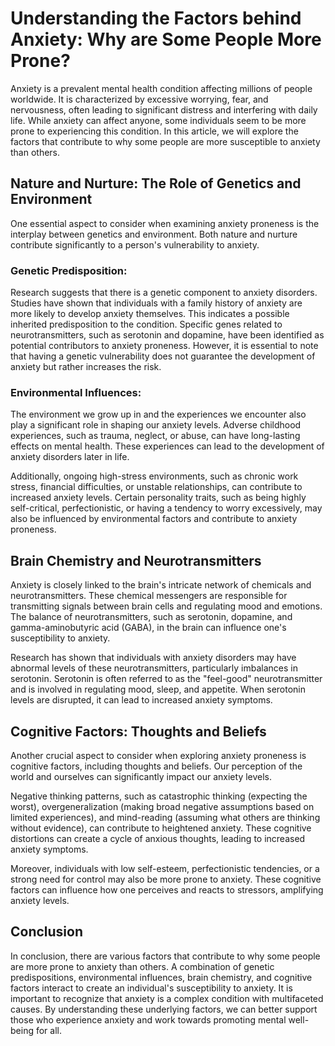 # Understanding the Factors behind Anxiety: Why are Some People More Prone?

Anxiety is a prevalent mental health condition affecting millions of people worldwide. It is characterized by excessive worrying, fear, and nervousness, often leading to significant distress and interfering with daily life. While anxiety can affect anyone, some individuals seem to be more prone to experiencing this condition. In this article, we will explore the factors that contribute to why some people are more susceptible to anxiety than others.

## Nature and Nurture: The Role of Genetics and Environment

One essential aspect to consider when examining anxiety proneness is the interplay between genetics and environment. Both nature and nurture contribute significantly to a person's vulnerability to anxiety.

### Genetic Predisposition:

Research suggests that there is a genetic component to anxiety disorders. Studies have shown that individuals with a family history of anxiety are more likely to develop anxiety themselves. This indicates a possible inherited predisposition to the condition. Specific genes related to neurotransmitters, such as serotonin and dopamine, have been identified as potential contributors to anxiety proneness. However, it is essential to note that having a genetic vulnerability does not guarantee the development of anxiety but rather increases the risk.

### Environmental Influences:

The environment we grow up in and the experiences we encounter also play a significant role in shaping our anxiety levels. Adverse childhood experiences, such as trauma, neglect, or abuse, can have long-lasting effects on mental health. These experiences can lead to the development of anxiety disorders later in life.

Additionally, ongoing high-stress environments, such as chronic work stress, financial difficulties, or unstable relationships, can contribute to increased anxiety levels. Certain personality traits, such as being highly self-critical, perfectionistic, or having a tendency to worry excessively, may also be influenced by environmental factors and contribute to anxiety proneness.

## Brain Chemistry and Neurotransmitters

Anxiety is closely linked to the brain's intricate network of chemicals and neurotransmitters. These chemical messengers are responsible for transmitting signals between brain cells and regulating mood and emotions. The balance of neurotransmitters, such as serotonin, dopamine, and gamma-aminobutyric acid (GABA), in the brain can influence one's susceptibility to anxiety.

Research has shown that individuals with anxiety disorders may have abnormal levels of these neurotransmitters, particularly imbalances in serotonin. Serotonin is often referred to as the "feel-good" neurotransmitter and is involved in regulating mood, sleep, and appetite. When serotonin levels are disrupted, it can lead to increased anxiety symptoms.

## Cognitive Factors: Thoughts and Beliefs

Another crucial aspect to consider when exploring anxiety proneness is cognitive factors, including thoughts and beliefs. Our perception of the world and ourselves can significantly impact our anxiety levels.

Negative thinking patterns, such as catastrophic thinking (expecting the worst), overgeneralization (making broad negative assumptions based on limited experiences), and mind-reading (assuming what others are thinking without evidence), can contribute to heightened anxiety. These cognitive distortions can create a cycle of anxious thoughts, leading to increased anxiety symptoms.

Moreover, individuals with low self-esteem, perfectionistic tendencies, or a strong need for control may also be more prone to anxiety. These cognitive factors can influence how one perceives and reacts to stressors, amplifying anxiety levels.

## Conclusion

In conclusion, there are various factors that contribute to why some people are more prone to anxiety than others. A combination of genetic predispositions, environmental influences, brain chemistry, and cognitive factors interact to create an individual's susceptibility to anxiety. It is important to recognize that anxiety is a complex condition with multifaceted causes. By understanding these underlying factors, we can better support those who experience anxiety and work towards promoting mental well-being for all.